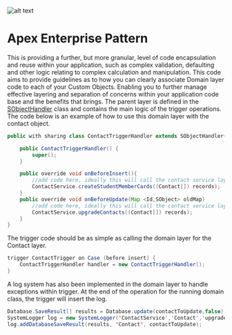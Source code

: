 ![alt text](http://www.smsmt.com/hs-fs/hubfs/SMS_Logo-1.png?t=1490163156935&width=300&name=SMS_Logo-1.png "SMS Management & Technology")

# Apex Enterprise Pattern #
This is providing a further, but more granular, level of code encapsulation and reuse within your application, such as complex validation, defaulting and other logic relating to complex calculation and manipulation. This code aims to provide guidelines as to how you can clearly associate Domain layer code to each of your Custom Objects. Enabling you to further manage effective layering and separation of concerns within your application code base and the benefits that brings. The parent layer is defined in the [SObjectHandler](https://github.com/davidbrowaeys/SMS-SFDEV-TOOLKIT/blob/master/Apex%20Enterprise%20Pattern/SObjectHandler.cls) class and contains the main logic of the trigger operations. The code below is an example of how to use this domain layer with the contact object. 
```java
public with sharing class ContactTriggerHandler extends SObjectHandler{

	public ContactTriggerHandler() {
		super();   
	}

	public override void onBeforeInsert(){
		//add code here, ideally this will call the contact service layer
		ContactService.createStudentMemberCards((Contact[]) records);
	}
	public override void onBeforeUpdate(Map <Id,SObject> oldMap) 
		//add code here, ideally this will call the contact service layer
		ContactService.upgradeContacts((Contact[]) records);
	}
}
```
The trigger code should be as simple as calling the domain layer for the Contact layer. 
```java
trigger ContactTrigger on Case (before insert) {
	ContactTriggerHandler handler = new ContactTriggerHandler();
}
```

A log system has also been implemented in the domain layer to handle exceptions within trigger. At the end of the operation for the running domain class, the trigger will insert the log. 
```java
Database.SaveResult[] results = Database.update(contactToUpdate,false);
SystemLogger log = new SystemLogger('ContactService','Contact','upgradeContact');
log.addDatabaseSaveResult(results, 'Contact', contactToUpdate);
```


